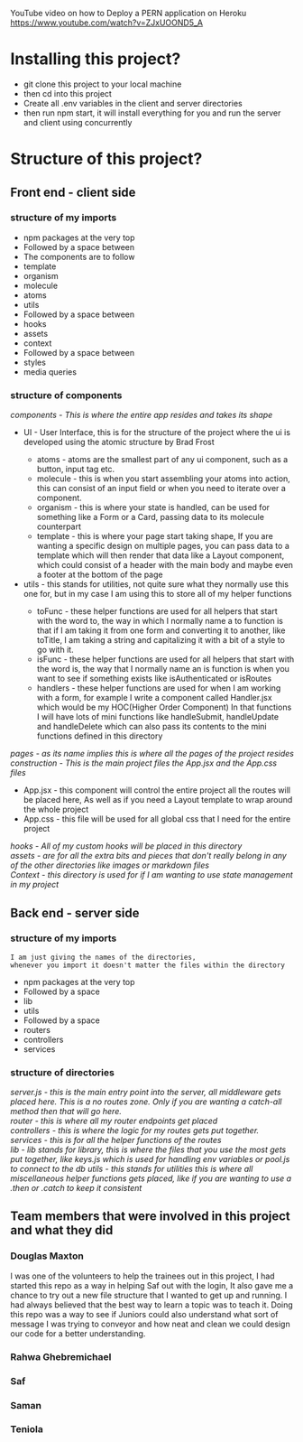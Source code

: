 YouTube video on how to Deploy a PERN application on Heroku
https://www.youtube.com/watch?v=ZJxUOOND5_A

# Installing this project?

<ul>
    <li>git clone this project to your local machine</li>
    <li>then cd into this project</li>
    <li>Create all .env variables in the client and server directories</li>
    <li>then run npm start, it will install everything for you and run the server and client using concurrently</li>
</ul>

# Structure of this project?

## Front end - client side

### structure of my imports

<ul>
    <li>npm packages at the very top</li>
    <li>Followed by a space between</li>
    <li>The components are to follow</li>
    <li>template</li>
    <li>organism</li>
    <li>molecule</li>
    <li>atoms</li>
    <li>utils</li>
    <li>Followed by a space between</li>
    <li>hooks</li>
    <li>assets</li>
    <li>context</li>
    <li>Followed by a space between</li>
    <li>styles</li>
    <li>media queries</li>
</ul>

### structure of components

<i>components - This is where the entire app resides and takes its shape</i><br>
<ul>
    <li>UI - User Interface, this is for the structure of the project where the ui is developed using the atomic structure by Brad Frost</li>
    <ul>
        <li>atoms - atoms are the smallest part of any ui component, such as a button, input tag etc.</li>
        <li>molecule - this is when you start assembling your atoms into action, this can consist of an input field or when you need to iterate over a component.</li>
        <li>organism - this is where your state is handled, can be used for something like a Form or a Card, passing data to its molecule counterpart</li>
        <li>template - this is where your page start taking shape, If you are wanting a specific design on multiple pages, you can pass data to a template which will then render that data like a Layout component, which could consist of a header with the main body and maybe even a footer at the bottom of the page</li>
    </ul>
    <li>utils - this stands for utilities, not quite sure what they normally use this one for, but in my case I am using this to store all of my helper functions</li>
    <ul>
        <li>toFunc - these helper functions are used for all helpers that start with the word to, the way in which I normally name a to function is that if I am taking it from one form and converting it to another, like toTitle, I am taking a string and capitalizing it with a bit of a style to go with it.</li> 
        <li>isFunc - these helper functions are used for all helpers that start with the word is, the way that I normally name an is function is when you want to see if something exists like isAuthenticated or isRoutes</li>
        <li>handlers - these helper functions are used for when I am working with a form, for example I write a component called Handler.jsx which would be my HOC(Higher Order Component) In that functions I will have lots of mini functions like handleSubmit, handleUpdate and handleDelete which can also pass its contents to the mini functions defined in this directory</li>
    </ul>
</ul>
<i>pages - as its name implies this is where all the pages of the project resides</i><br>
<i>construction - This is the main project files the App.jsx and the App.css files</i>
<ul>
    <li>App.jsx - this component will control the entire project all the routes will be placed here, As well as if you need a Layout template to wrap around the whole project</li>
    <li>App.css - this file will be used for all global css that I need for the entire project</li>
</ul>
<i>hooks - All of my custom hooks will be placed in this directory</i><br>
<i>assets - are for all the extra bits and pieces that don't really belong in any of the other directories like images or markdown files</i><br>
<i>Context - this directory is used for if I am wanting to use state management in my project</i>

## Back end - server side

### structure of my imports

    I am just giving the names of the directories, 
    whenever you import it doesn't matter the files within the directory

<ul>
    <li>npm packages at the very top</li>
    <li>Followed by a space</li>
    <li>lib</li>
    <li>utils</li>
    <li>Followed by a space</li>
    <li>routers</li>
    <li>controllers</li>
    <li>services</li>
</ul>

### structure of directories

<i>server.js - this is the main entry point into the server, all middleware gets placed here. This is a no routes zone.
Only if you are wanting a catch-all method then that will go here.</i><br>
<i>router - this is where all my router endpoints get placed</i><br>
<i>controllers - this is where the logic for my routes gets put together.</i><br>
<i>services - this is for all the helper functions of the routes</i><br>
<i>lib - lib stands for library, this is where the files that you use the most gets put together, like keys.js which is
used for handling env variables or pool.js to connect to the db</i>
<i>utils - this stands for utilities this is where all miscellaneous helper functions gets placed, like if you are
wanting to use a .then or .catch to keep it consistent</i>

## Team members that were involved in this project and what they did

### Douglas Maxton

I was one of the volunteers to help the trainees out in this project,
I had started this repo as a way in helping Saf out with the login,
It also gave me a chance to try out a new file structure that I wanted to get up and running.
I had always believed that the best way to learn a topic was to teach it.
Doing this repo was a way to see if Juniors could also understand what sort of message I was trying to conveyor and how
neat and clean we could design our code for a better understanding.

### Rahwa Ghebremichael

### Saf

### Saman

### Teniola









